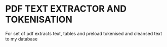 # PDF TEXT EXTRACTOR AND TOKENISATION

For set of pdf extracts text, tables and preload tokenised and cleansed text to my database
